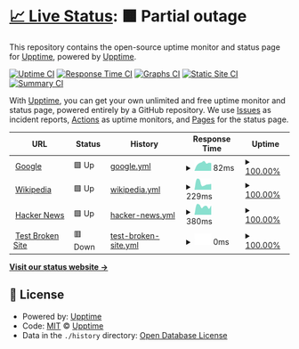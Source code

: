 # [📈 Live Status](https://uptime.nhan.tk): <!--live status--> **🟧 Partial outage**

This repository contains the open-source uptime monitor and status page for [Upptime](https://upptime.js.org), powered by [Upptime](https://github.com/upptime/upptime).

[![Uptime CI](https://github.com/hotrungnhan/uptime/workflows/Uptime%20CI/badge.svg)](https://github.com/hotrungnhan/uptime/actions?query=workflow%3A%22Uptime+CI%22)
[![Response Time CI](https://github.com/hotrungnhan/uptime/workflows/Response%20Time%20CI/badge.svg)](https://github.com/hotrungnhan/uptime/actions?query=workflow%3A%22Response+Time+CI%22)
[![Graphs CI](https://github.com/hotrungnhan/uptime/workflows/Graphs%20CI/badge.svg)](https://github.com/hotrungnhan/uptime/actions?query=workflow%3A%22Graphs+CI%22)
[![Static Site CI](https://github.com/hotrungnhan/uptime/workflows/Static%20Site%20CI/badge.svg)](https://github.com/hotrungnhan/uptime/actions?query=workflow%3A%22Static+Site+CI%22)
[![Summary CI](https://github.com/hotrungnhan/uptime/workflows/Summary%20CI/badge.svg)](https://github.com/hotrungnhan/uptime/actions?query=workflow%3A%22Summary+CI%22)

With [Upptime](https://upptime.js.org), you can get your own unlimited and free uptime monitor and status page, powered entirely by a GitHub repository. We use [Issues](https://github.com/upptime/upptime/issues) as incident reports, [Actions](https://github.com/hotrungnhan/uptime/actions) as uptime monitors, and [Pages](https://uptime.nhan.tk) for the status page.

<!--start: status pages-->
<!-- This summary is generated by Upptime (https://github.com/upptime/upptime) -->
<!-- Do not edit this manually, your changes will be overwritten -->
<!-- prettier-ignore -->
| URL | Status | History | Response Time | Uptime |
| --- | ------ | ------- | ------------- | ------ |
| <img alt="" src="https://icons.duckduckgo.com/ip3/www.google.com.ico" height="13"> [Google](https://www.google.com) | 🟩 Up | [google.yml](https://github.com/hotrungnhan/status/commits/HEAD/history/google.yml) | <details><summary><img alt="Response time graph" src="./graphs/google/response-time-week.png" height="20"> 82ms</summary><br><a href="https://uptime.nhan.tk/history/google"><img alt="Response time 108" src="https://img.shields.io/endpoint?url=https%3A%2F%2Fraw.githubusercontent.com%2Fhotrungnhan%2Fstatus%2FHEAD%2Fapi%2Fgoogle%2Fresponse-time.json"></a><br><a href="https://uptime.nhan.tk/history/google"><img alt="24-hour response time 82" src="https://img.shields.io/endpoint?url=https%3A%2F%2Fraw.githubusercontent.com%2Fhotrungnhan%2Fstatus%2FHEAD%2Fapi%2Fgoogle%2Fresponse-time-day.json"></a><br><a href="https://uptime.nhan.tk/history/google"><img alt="7-day response time 82" src="https://img.shields.io/endpoint?url=https%3A%2F%2Fraw.githubusercontent.com%2Fhotrungnhan%2Fstatus%2FHEAD%2Fapi%2Fgoogle%2Fresponse-time-week.json"></a><br><a href="https://uptime.nhan.tk/history/google"><img alt="30-day response time 124" src="https://img.shields.io/endpoint?url=https%3A%2F%2Fraw.githubusercontent.com%2Fhotrungnhan%2Fstatus%2FHEAD%2Fapi%2Fgoogle%2Fresponse-time-month.json"></a><br><a href="https://uptime.nhan.tk/history/google"><img alt="1-year response time 108" src="https://img.shields.io/endpoint?url=https%3A%2F%2Fraw.githubusercontent.com%2Fhotrungnhan%2Fstatus%2FHEAD%2Fapi%2Fgoogle%2Fresponse-time-year.json"></a></details> | <details><summary><a href="https://uptime.nhan.tk/history/google">100.00%</a></summary><a href="https://uptime.nhan.tk/history/google"><img alt="All-time uptime 100.00%" src="https://img.shields.io/endpoint?url=https%3A%2F%2Fraw.githubusercontent.com%2Fhotrungnhan%2Fstatus%2FHEAD%2Fapi%2Fgoogle%2Fuptime.json"></a><br><a href="https://uptime.nhan.tk/history/google"><img alt="24-hour uptime 100.00%" src="https://img.shields.io/endpoint?url=https%3A%2F%2Fraw.githubusercontent.com%2Fhotrungnhan%2Fstatus%2FHEAD%2Fapi%2Fgoogle%2Fuptime-day.json"></a><br><a href="https://uptime.nhan.tk/history/google"><img alt="7-day uptime 100.00%" src="https://img.shields.io/endpoint?url=https%3A%2F%2Fraw.githubusercontent.com%2Fhotrungnhan%2Fstatus%2FHEAD%2Fapi%2Fgoogle%2Fuptime-week.json"></a><br><a href="https://uptime.nhan.tk/history/google"><img alt="30-day uptime 100.00%" src="https://img.shields.io/endpoint?url=https%3A%2F%2Fraw.githubusercontent.com%2Fhotrungnhan%2Fstatus%2FHEAD%2Fapi%2Fgoogle%2Fuptime-month.json"></a><br><a href="https://uptime.nhan.tk/history/google"><img alt="1-year uptime 100.00%" src="https://img.shields.io/endpoint?url=https%3A%2F%2Fraw.githubusercontent.com%2Fhotrungnhan%2Fstatus%2FHEAD%2Fapi%2Fgoogle%2Fuptime-year.json"></a></details>
| <img alt="" src="https://icons.duckduckgo.com/ip3/en.wikipedia.org.ico" height="13"> [Wikipedia](https://en.wikipedia.org) | 🟩 Up | [wikipedia.yml](https://github.com/hotrungnhan/status/commits/HEAD/history/wikipedia.yml) | <details><summary><img alt="Response time graph" src="./graphs/wikipedia/response-time-week.png" height="20"> 229ms</summary><br><a href="https://uptime.nhan.tk/history/wikipedia"><img alt="Response time 190" src="https://img.shields.io/endpoint?url=https%3A%2F%2Fraw.githubusercontent.com%2Fhotrungnhan%2Fstatus%2FHEAD%2Fapi%2Fwikipedia%2Fresponse-time.json"></a><br><a href="https://uptime.nhan.tk/history/wikipedia"><img alt="24-hour response time 204" src="https://img.shields.io/endpoint?url=https%3A%2F%2Fraw.githubusercontent.com%2Fhotrungnhan%2Fstatus%2FHEAD%2Fapi%2Fwikipedia%2Fresponse-time-day.json"></a><br><a href="https://uptime.nhan.tk/history/wikipedia"><img alt="7-day response time 229" src="https://img.shields.io/endpoint?url=https%3A%2F%2Fraw.githubusercontent.com%2Fhotrungnhan%2Fstatus%2FHEAD%2Fapi%2Fwikipedia%2Fresponse-time-week.json"></a><br><a href="https://uptime.nhan.tk/history/wikipedia"><img alt="30-day response time 204" src="https://img.shields.io/endpoint?url=https%3A%2F%2Fraw.githubusercontent.com%2Fhotrungnhan%2Fstatus%2FHEAD%2Fapi%2Fwikipedia%2Fresponse-time-month.json"></a><br><a href="https://uptime.nhan.tk/history/wikipedia"><img alt="1-year response time 190" src="https://img.shields.io/endpoint?url=https%3A%2F%2Fraw.githubusercontent.com%2Fhotrungnhan%2Fstatus%2FHEAD%2Fapi%2Fwikipedia%2Fresponse-time-year.json"></a></details> | <details><summary><a href="https://uptime.nhan.tk/history/wikipedia">100.00%</a></summary><a href="https://uptime.nhan.tk/history/wikipedia"><img alt="All-time uptime 100.00%" src="https://img.shields.io/endpoint?url=https%3A%2F%2Fraw.githubusercontent.com%2Fhotrungnhan%2Fstatus%2FHEAD%2Fapi%2Fwikipedia%2Fuptime.json"></a><br><a href="https://uptime.nhan.tk/history/wikipedia"><img alt="24-hour uptime 100.00%" src="https://img.shields.io/endpoint?url=https%3A%2F%2Fraw.githubusercontent.com%2Fhotrungnhan%2Fstatus%2FHEAD%2Fapi%2Fwikipedia%2Fuptime-day.json"></a><br><a href="https://uptime.nhan.tk/history/wikipedia"><img alt="7-day uptime 100.00%" src="https://img.shields.io/endpoint?url=https%3A%2F%2Fraw.githubusercontent.com%2Fhotrungnhan%2Fstatus%2FHEAD%2Fapi%2Fwikipedia%2Fuptime-week.json"></a><br><a href="https://uptime.nhan.tk/history/wikipedia"><img alt="30-day uptime 100.00%" src="https://img.shields.io/endpoint?url=https%3A%2F%2Fraw.githubusercontent.com%2Fhotrungnhan%2Fstatus%2FHEAD%2Fapi%2Fwikipedia%2Fuptime-month.json"></a><br><a href="https://uptime.nhan.tk/history/wikipedia"><img alt="1-year uptime 100.00%" src="https://img.shields.io/endpoint?url=https%3A%2F%2Fraw.githubusercontent.com%2Fhotrungnhan%2Fstatus%2FHEAD%2Fapi%2Fwikipedia%2Fuptime-year.json"></a></details>
| <img alt="" src="https://icons.duckduckgo.com/ip3/news.ycombinator.com.ico" height="13"> [Hacker News](https://news.ycombinator.com) | 🟩 Up | [hacker-news.yml](https://github.com/hotrungnhan/status/commits/HEAD/history/hacker-news.yml) | <details><summary><img alt="Response time graph" src="./graphs/hacker-news/response-time-week.png" height="20"> 380ms</summary><br><a href="https://uptime.nhan.tk/history/hacker-news"><img alt="Response time 321" src="https://img.shields.io/endpoint?url=https%3A%2F%2Fraw.githubusercontent.com%2Fhotrungnhan%2Fstatus%2FHEAD%2Fapi%2Fhacker-news%2Fresponse-time.json"></a><br><a href="https://uptime.nhan.tk/history/hacker-news"><img alt="24-hour response time 409" src="https://img.shields.io/endpoint?url=https%3A%2F%2Fraw.githubusercontent.com%2Fhotrungnhan%2Fstatus%2FHEAD%2Fapi%2Fhacker-news%2Fresponse-time-day.json"></a><br><a href="https://uptime.nhan.tk/history/hacker-news"><img alt="7-day response time 380" src="https://img.shields.io/endpoint?url=https%3A%2F%2Fraw.githubusercontent.com%2Fhotrungnhan%2Fstatus%2FHEAD%2Fapi%2Fhacker-news%2Fresponse-time-week.json"></a><br><a href="https://uptime.nhan.tk/history/hacker-news"><img alt="30-day response time 361" src="https://img.shields.io/endpoint?url=https%3A%2F%2Fraw.githubusercontent.com%2Fhotrungnhan%2Fstatus%2FHEAD%2Fapi%2Fhacker-news%2Fresponse-time-month.json"></a><br><a href="https://uptime.nhan.tk/history/hacker-news"><img alt="1-year response time 321" src="https://img.shields.io/endpoint?url=https%3A%2F%2Fraw.githubusercontent.com%2Fhotrungnhan%2Fstatus%2FHEAD%2Fapi%2Fhacker-news%2Fresponse-time-year.json"></a></details> | <details><summary><a href="https://uptime.nhan.tk/history/hacker-news">100.00%</a></summary><a href="https://uptime.nhan.tk/history/hacker-news"><img alt="All-time uptime 100.00%" src="https://img.shields.io/endpoint?url=https%3A%2F%2Fraw.githubusercontent.com%2Fhotrungnhan%2Fstatus%2FHEAD%2Fapi%2Fhacker-news%2Fuptime.json"></a><br><a href="https://uptime.nhan.tk/history/hacker-news"><img alt="24-hour uptime 100.00%" src="https://img.shields.io/endpoint?url=https%3A%2F%2Fraw.githubusercontent.com%2Fhotrungnhan%2Fstatus%2FHEAD%2Fapi%2Fhacker-news%2Fuptime-day.json"></a><br><a href="https://uptime.nhan.tk/history/hacker-news"><img alt="7-day uptime 100.00%" src="https://img.shields.io/endpoint?url=https%3A%2F%2Fraw.githubusercontent.com%2Fhotrungnhan%2Fstatus%2FHEAD%2Fapi%2Fhacker-news%2Fuptime-week.json"></a><br><a href="https://uptime.nhan.tk/history/hacker-news"><img alt="30-day uptime 100.00%" src="https://img.shields.io/endpoint?url=https%3A%2F%2Fraw.githubusercontent.com%2Fhotrungnhan%2Fstatus%2FHEAD%2Fapi%2Fhacker-news%2Fuptime-month.json"></a><br><a href="https://uptime.nhan.tk/history/hacker-news"><img alt="1-year uptime 100.00%" src="https://img.shields.io/endpoint?url=https%3A%2F%2Fraw.githubusercontent.com%2Fhotrungnhan%2Fstatus%2FHEAD%2Fapi%2Fhacker-news%2Fuptime-year.json"></a></details>
| <img alt="" src="https://icons.duckduckgo.com/ip3/thissitedoesnotexist.koj.co.ico" height="13"> [Test Broken Site](https://thissitedoesnotexist.koj.co) | 🟥 Down | [test-broken-site.yml](https://github.com/hotrungnhan/status/commits/HEAD/history/test-broken-site.yml) | <details><summary><img alt="Response time graph" src="./graphs/test-broken-site/response-time-week.png" height="20"> 0ms</summary><br><a href="https://uptime.nhan.tk/history/test-broken-site"><img alt="Response time 0" src="https://img.shields.io/endpoint?url=https%3A%2F%2Fraw.githubusercontent.com%2Fhotrungnhan%2Fstatus%2FHEAD%2Fapi%2Ftest-broken-site%2Fresponse-time.json"></a><br><a href="https://uptime.nhan.tk/history/test-broken-site"><img alt="24-hour response time 0" src="https://img.shields.io/endpoint?url=https%3A%2F%2Fraw.githubusercontent.com%2Fhotrungnhan%2Fstatus%2FHEAD%2Fapi%2Ftest-broken-site%2Fresponse-time-day.json"></a><br><a href="https://uptime.nhan.tk/history/test-broken-site"><img alt="7-day response time 0" src="https://img.shields.io/endpoint?url=https%3A%2F%2Fraw.githubusercontent.com%2Fhotrungnhan%2Fstatus%2FHEAD%2Fapi%2Ftest-broken-site%2Fresponse-time-week.json"></a><br><a href="https://uptime.nhan.tk/history/test-broken-site"><img alt="30-day response time 0" src="https://img.shields.io/endpoint?url=https%3A%2F%2Fraw.githubusercontent.com%2Fhotrungnhan%2Fstatus%2FHEAD%2Fapi%2Ftest-broken-site%2Fresponse-time-month.json"></a><br><a href="https://uptime.nhan.tk/history/test-broken-site"><img alt="1-year response time 0" src="https://img.shields.io/endpoint?url=https%3A%2F%2Fraw.githubusercontent.com%2Fhotrungnhan%2Fstatus%2FHEAD%2Fapi%2Ftest-broken-site%2Fresponse-time-year.json"></a></details> | <details><summary><a href="https://uptime.nhan.tk/history/test-broken-site">100.00%</a></summary><a href="https://uptime.nhan.tk/history/test-broken-site"><img alt="All-time uptime 100.00%" src="https://img.shields.io/endpoint?url=https%3A%2F%2Fraw.githubusercontent.com%2Fhotrungnhan%2Fstatus%2FHEAD%2Fapi%2Ftest-broken-site%2Fuptime.json"></a><br><a href="https://uptime.nhan.tk/history/test-broken-site"><img alt="24-hour uptime 100.00%" src="https://img.shields.io/endpoint?url=https%3A%2F%2Fraw.githubusercontent.com%2Fhotrungnhan%2Fstatus%2FHEAD%2Fapi%2Ftest-broken-site%2Fuptime-day.json"></a><br><a href="https://uptime.nhan.tk/history/test-broken-site"><img alt="7-day uptime 100.00%" src="https://img.shields.io/endpoint?url=https%3A%2F%2Fraw.githubusercontent.com%2Fhotrungnhan%2Fstatus%2FHEAD%2Fapi%2Ftest-broken-site%2Fuptime-week.json"></a><br><a href="https://uptime.nhan.tk/history/test-broken-site"><img alt="30-day uptime 100.00%" src="https://img.shields.io/endpoint?url=https%3A%2F%2Fraw.githubusercontent.com%2Fhotrungnhan%2Fstatus%2FHEAD%2Fapi%2Ftest-broken-site%2Fuptime-month.json"></a><br><a href="https://uptime.nhan.tk/history/test-broken-site"><img alt="1-year uptime 100.00%" src="https://img.shields.io/endpoint?url=https%3A%2F%2Fraw.githubusercontent.com%2Fhotrungnhan%2Fstatus%2FHEAD%2Fapi%2Ftest-broken-site%2Fuptime-year.json"></a></details>

<!--end: status pages-->

[**Visit our status website →**](https://uptime.nhan.tk)

## 📄 License

- Powered by: [Upptime](https://github.com/upptime/upptime)
- Code: [MIT](./LICENSE) © [Upptime](https://upptime.js.org)
- Data in the `./history` directory: [Open Database License](https://opendatacommons.org/licenses/odbl/1-0/)
